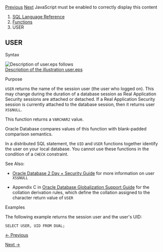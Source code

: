 [Previous](UPPER.md) [Next](USERENV.md) JavaScript must be enabled to
correctly display this content

  1. [SQL Language Reference ](index.md)
  2. [Functions](Functions.md)
  3. USER 

## USER

Syntax

![Description of user.eps
follows](https://docs.oracle.com/en/database/oracle/oracle-database/23/sqlrf/img/user.gif)  
[Description of the illustration user.eps](img_text/user.md)

Purpose

`USER` returns the name of the session user (the user who logged on). This may
change during the duration of a database session as Real Application Security
sessions are attached or detached. If a Real Application Security session is
currently attached to the database session, then it returns user `XS$NULL`.

This function returns a `VARCHAR2` value.

Oracle Database compares values of this function with blank-padded comparison
semantics.

In a distributed SQL statement, the `UID` and `USER` functions together
identify the user on your local database. You cannot use these functions in
the condition of a `CHECK` constraint.

See Also:

  * [Oracle Database 2 Day + Security Guide](/pls/topic/lookup?ctx=en/database/oracle/oracle-database/23/sqlrf&id=TDPSG20302) for more information on user `XS$NULL`

  * Appendix C in [Oracle Database Globalization Support Guide](/pls/topic/lookup?ctx=en/database/oracle/oracle-database/23/sqlrf&id=NLSPG-GUID-AFCE41ED-775B-4A00-AF38-C436776AE0C5) for the collation derivation rules, which define the collation assigned to the character return value of `USER`

Examples

The following example returns the session user and the user's UID:

    
    
    SELECT USER, UID FROM DUAL;


[← Previous](UPPER.md)

[Next →](USERENV.md)
